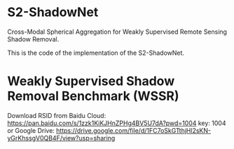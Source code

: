 # S2-ShadowNet
Cross-Modal Spherical Aggregation for Weakly Supervised Remote Sensing Shadow Removal.

This is the code of the implementation of the S2-ShadowNet.

# Weakly Supervised Shadow Removal Benchmark (WSSR)
Download RSID from Baidu Cloud: https://pan.baidu.com/s/1zzk1KiKJHnZPHg4BV5U7dA?pwd=1004 key: 1004 or Google Drive: https://drive.google.com/file/d/1FC7oSkGTthjHl2sKN-yGrKhssgV0QB4F/view?usp=sharing
